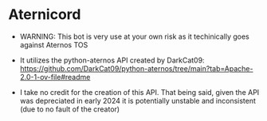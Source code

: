# Aternicord

- WARNING: This bot is very use at your own risk as it techinically goes against Aternos TOS
- It utilizes the python-aternos API created by DarkCat09:
  https://github.com/DarkCat09/python-aternos/tree/main?tab=Apache-2.0-1-ov-file#readme
  
- I take no credit for the creation of this API. That being said, given the API was depreciated in early 2024 it is potentially unstable and inconsistent (due to no fault of the creator)
